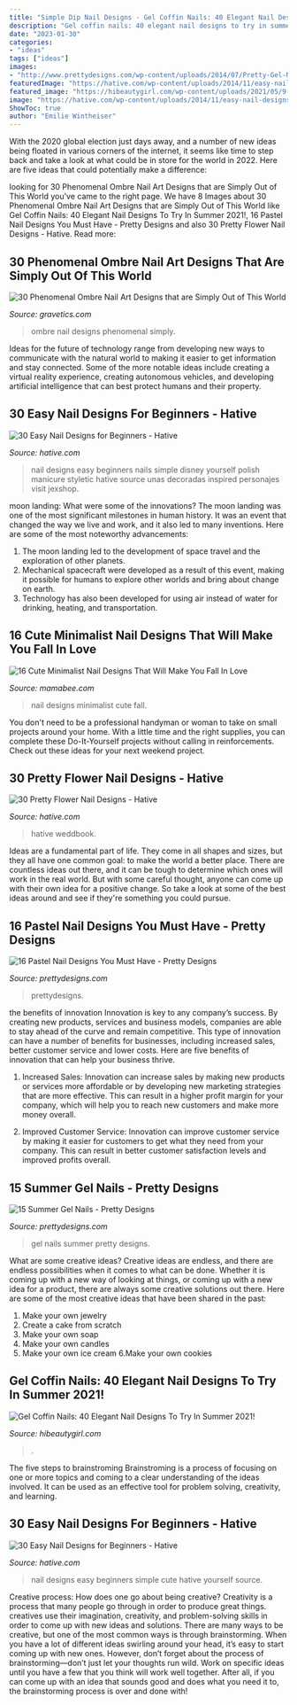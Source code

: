 ```yaml
---
title: "Simple Dip Nail Designs - Gel Coffin Nails: 40 Elegant Nail Designs To Try In Summer 2021!"
description: "Gel coffin nails: 40 elegant nail designs to try in summer 2021!"
date: "2023-01-30"
categories:
- "ideas"
tags: ["ideas"]
images:
- "http://www.prettydesigns.com/wp-content/uploads/2014/07/Pretty-Gel-Nails.jpg"
featuredImage: "https://hative.com/wp-content/uploads/2014/11/easy-nail-designs/17-easy-nail-designs-for-beginners.jpg"
featured_image: "https://hibeautygirl.com/wp-content/uploads/2021/05/9-18.jpg"
image: "https://hative.com/wp-content/uploads/2014/11/easy-nail-designs/5-easy-nail-designs-for-beginners.jpg"
ShowToc: true
author: "Emilie Wintheiser"
---
```



With the 2020 global election just days away, and a number of new ideas being floated in various corners of the internet, it seems like time to step back and take a look at what could be in store for the world in 2022. Here are five ideas that could potentially make a difference: 

	

		
looking for 30 Phenomenal Ombre Nail Art Designs that are Simply Out of This World you've came to the right page. We have 8 Images about 30 Phenomenal Ombre Nail Art Designs that are Simply Out of This World like Gel Coffin Nails: 40 Elegant Nail Designs To Try In Summer 2021!, 16 Pastel Nail Designs You Must Have - Pretty Designs and also 30 Pretty Flower Nail Designs - Hative. Read more:
		
    
## 30 Phenomenal Ombre Nail Art Designs That Are Simply Out Of This World

<img loading=lazy src="https://www.gravetics.com/wp-content/uploads/2017/08/Bronze-to-White-Ombre-Nail-Design.jpg" onerror="this.onerror=null;this.src='https://tse3.mm.bing.net/th?id=OIP.SM6SOKDONImLGyP2sJKDMQHaLH&amp;pid=15.1';" alt="30 Phenomenal Ombre Nail Art Designs that are Simply Out of This World">

_Source: gravetics.com_

>ombre nail designs phenomenal simply. 

	

Ideas for the future of technology range from developing new ways to communicate with the natural world to making it easier to get information and stay connected. Some of the more notable ideas include creating a virtual reality experience, creating autonomous vehicles, and developing artificial intelligence that can best protect humans and their property.

    
## 30 Easy Nail Designs For Beginners - Hative

<img loading=lazy src="https://hative.com/wp-content/uploads/2014/11/easy-nail-designs/17-easy-nail-designs-for-beginners.jpg" onerror="this.onerror=null;this.src='https://tse3.mm.bing.net/th?id=OIP.0dxenuIZ7cM3W60aAK_9gAHaLH&amp;pid=15.1';" alt="30 Easy Nail Designs for Beginners - Hative">

_Source: hative.com_

>nail designs easy beginners nails simple disney yourself polish manicure styletic hative source unas decoradas inspired personajes visit jexshop. 

	

moon landing: What were some of the innovations?
The moon landing was one of the most significant milestones in human history. It was an event that changed the way we live and work, and it also led to many inventions. Here are some of the most noteworthy advancements: 
1) The moon landing led to the development of space travel and the exploration of other planets. 
2) Mechanical spacecraft were developed as a result of this event, making it possible for humans to explore other worlds and bring about change on earth. 
3) Technology has also been developed for using air instead of water for drinking, heating, and transportation.

    
## 16 Cute Minimalist Nail Designs That Will Make You Fall In Love

<img loading=lazy src="https://mamabee.com/wp-content/uploads/2016/01/2-1.jpg" onerror="this.onerror=null;this.src='https://tse2.mm.bing.net/th?id=OIP.sQGDrgOXuVfBypCpcDwe8wHaKY&amp;pid=15.1';" alt="16 Cute Minimalist Nail Designs That Will Make You Fall In Love">

_Source: mamabee.com_

>nail designs minimalist cute fall. 

	

You don't need to be a professional handyman or woman to take on small projects around your home. With a little time and the right supplies, you can complete these Do-It-Yourself projects without calling in reinforcements. Check out these ideas for your next weekend project.

    
## 30 Pretty Flower Nail Designs - Hative

<img loading=lazy src="http://hative.com/wp-content/uploads/2014/11/flower-nail-designs/1-pretty-flower-nail-designs.jpg" onerror="this.onerror=null;this.src='https://tse3.mm.bing.net/th?id=OIP.qg64Gx3K7DDGE-QLreveXgHaJ4&amp;pid=15.1';" alt="30 Pretty Flower Nail Designs - Hative">

_Source: hative.com_

>hative weddbook. 

	

Ideas are a fundamental part of life. They come in all shapes and sizes, but they all have one common goal: to make the world a better place. There are countless ideas out there, and it can be tough to determine which ones will work in the real world. But with some careful thought, anyone can come up with their own idea for a positive change. So take a look at some of the best ideas around and see if they're something you could pursue.

    
## 16 Pastel Nail Designs You Must Have - Pretty Designs

<img loading=lazy src="https://www.prettydesigns.com/wp-content/uploads/2014/03/Bright-Colored-Nails.jpg" onerror="this.onerror=null;this.src='https://tse2.mm.bing.net/th?id=OIP.DzJFAWxsfEAF0OzoPfw2RgHaJ3&amp;pid=15.1';" alt="16 Pastel Nail Designs You Must Have - Pretty Designs">

_Source: prettydesigns.com_

>prettydesigns. 

	

the benefits of innovation
Innovation is key to any company’s success. By creating new products, services and business models, companies are able to stay ahead of the curve and remain competitive. This type of innovation can have a number of benefits for businesses, including increased sales, better customer service and lower costs. Here are five benefits of innovation that can help your business thrive.
1. Increased Sales: Innovation can increase sales by making new products or services more affordable or by developing new marketing strategies that are more effective. This can result in a higher profit margin for your company, which will help you to reach new customers and make more money overall.

2. Improved Customer Service: Innovation can improve customer service by making it easier for customers to get what they need from your company. This can result in better customer satisfaction levels and improved profits overall.


    
## 15 Summer Gel Nails - Pretty Designs

<img loading=lazy src="http://www.prettydesigns.com/wp-content/uploads/2014/07/Pretty-Gel-Nails.jpg" onerror="this.onerror=null;this.src='https://tse1.mm.bing.net/th?id=OIP.3g0jgPTI7vuY8WvC-db2pQHaHb&amp;pid=15.1';" alt="15 Summer Gel Nails - Pretty Designs">

_Source: prettydesigns.com_

>gel nails summer pretty designs. 

	

What are some creative ideas?
Creative ideas are endless, and there are endless possibilities when it comes to what can be done. Whether it is coming up with a new way of looking at things, or coming up with a new idea for a product, there are always some creative solutions out there. Here are some of the most creative ideas that have been shared in the past:
1. Make your own jewelry 
2. Create a cake from scratch 
3. Make your own soap 
4. Make your own candles 
5. Make your own ice cream 
6.Make your own cookies 

    
## Gel Coffin Nails: 40 Elegant Nail Designs To Try In Summer 2021!

<img loading=lazy src="https://hibeautygirl.com/wp-content/uploads/2021/05/9-18.jpg" onerror="this.onerror=null;this.src='https://tse3.mm.bing.net/th?id=OIP.Qu9qqP2suqRv7Knc9RwyNQHaLH&amp;pid=15.1';" alt="Gel Coffin Nails: 40 Elegant Nail Designs To Try In Summer 2021!">

_Source: hibeautygirl.com_

>. 

	

The five steps to brainstroming
Brainstroming is a process of focusing on one or more topics and coming to a clear understanding of the ideas involved. It can be used as an effective tool for problem solving, creativity, and learning.

    
## 30 Easy Nail Designs For Beginners - Hative

<img loading=lazy src="https://hative.com/wp-content/uploads/2014/11/easy-nail-designs/5-easy-nail-designs-for-beginners.jpg" onerror="this.onerror=null;this.src='https://tse2.mm.bing.net/th?id=OIP.iMYUK6LGJH7uS5tIiAEp4AHaJm&amp;pid=15.1';" alt="30 Easy Nail Designs for Beginners - Hative">

_Source: hative.com_

>nail designs easy beginners simple cute hative yourself source. 

	

Creative process: How does one go about being creative?
Creativity is a process that many people go through in order to produce great things. creatives use their imagination, creativity, and problem-solving skills in order to come up with new ideas and solutions. There are many ways to be creative, but one of the most common ways is through brainstorming. When you have a lot of different ideas swirling around your head, it’s easy to start coming up with new ones. However, don’t forget about the process of brainstorming—don’t just let your thoughts run wild. Work on specific ideas until you have a few that you think will work well together. After all, if you can come up with an idea that sounds good and does what you need it to, the brainstorming process is over and done with!


